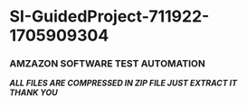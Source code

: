 # SI-GuidedProject-711922-1705909304


### AMZAZON SOFTWARE TEST AUTOMATION

***ALL FILES ARE COMPRESSED IN ZIP FILE JUST EXTRACT IT*** <BR>
***THANK YOU***
